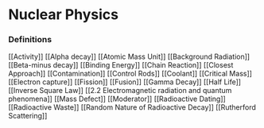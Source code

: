 # Nuclear Physics

### Definitions
[[Activity]]
[[Alpha decay]]
[[Atomic Mass Unit]]
[[Background Radiation]]
[[Beta-minus decay]]
[[Binding Energy]]
[[Chain Reaction]]
[[Closest Approach]]
[[Contamination]]
[[Control Rods]]
[[Coolant]]
[[Critical Mass]]
[[Electron capture]]
[[Fission]]
[[Fusion]]
[[Gamma Decay]]
[[Half Life]]
[[Inverse Square Law]]
[[2.2 Electromagnetic radiation and quantum phenomena]]
[[Mass Defect]]
[[Moderator]]
[[Radioactive Dating]]
[[Radioactive Waste]]
[[Random Nature of Radioactive Decay]]
[[Rutherford Scattering]]